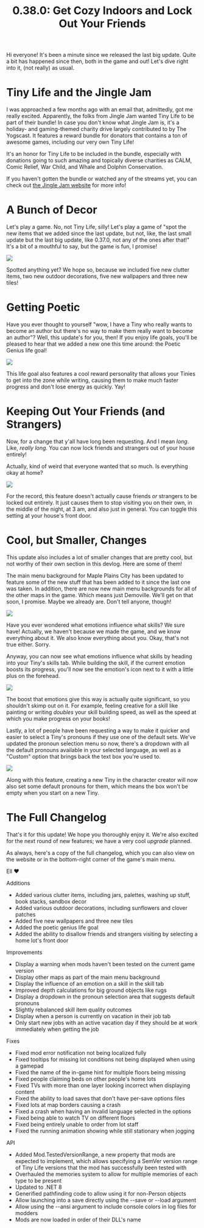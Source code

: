 ﻿---
title: "0.38.0: Get Cozy Indoors and Lock Out Your Friends"
itch: "https://ellpeck.itch.io/tiny-life/devlog/646318/0380-get-cozy-indoors-and-lock-out-your-friends"
steam: "https://store.steampowered.com/news/app/1651490/view/3883855041905172042"
---

Hi everyone! It's been a minute since we released the last big update. Quite a bit has happened since then, both in the game and out! Let's dive right into it, (not really) as usual.

# Tiny Life and the Jingle Jam
I was approached a few months ago with an email that, admittedly, got me really excited. Apparently, the folks from Jingle Jam wanted Tiny Life to be part of their bundle! In case you don't know what Jingle Jam is, it's a holiday- and gaming-themed charity drive largely contributed to by The Yogscast. It features a reward bundle for donators that contains a ton of awesome games, including our very own Tiny Life!

It's an honor for Tiny Life to be included in the bundle, especially with donations going to such amazing and topically diverse charities as CALM, Comic Relief, War Child, and Whale and Dolphin Conservation.

If you haven't gotten the bundle or watched any of the streams yet, you can check out [the Jingle Jam website](https://www.jinglejam.co.uk/) for more info!

# A Bunch of Decor
Let's play a game. No, not Tiny Life, silly! Let's play a game of "spot the new items that we added since the last update, but not, like, the last small update but the last big update, like 0.37.0, not any of the ones after that!" It's a bit of a mouthful to say, but the game is fun, I promise!

![](23-12-06_12-34-28.png)

Spotted anything yet? We hope so, because we included five new clutter items, two new outdoor decorations, five new wallpapers and three new tiles!

# Getting Poetic
Have you ever thought to yourself "wow, I have a Tiny who really wants to become an author but there's no way to make them really want to become an author"? Well, this update's for you, then! If you enjoy life goals, you'll be pleased to hear that we added a new one this time around: the Poetic Genius life goal!

![](Tiny_Life_ADD6DHFOBC.png)

This life goal also features a cool reward personality that allows your Tinies to get into the zone while writing, causing them to make much faster progress and don't lose energy as quickly. Yay!

# Keeping Out Your Friends (and Strangers)
Now, for a change that y'all have long been requesting. And I mean *long*. Like, *really long*. You can now lock friends and strangers out of your house entirely!

Actually, kind of weird that everyone wanted that so much. Is everything okay at home?

![](Tiny_Life_ap3OazszB3.png)

For the record, this feature doesn't actually cause friends *or* strangers to be locked out entirely. It just causes them to stop visiting you on their own, in the middle of the night, at 3 am, and also just in general. You can toggle this setting at your house's front door.

# Cool, but Smaller, Changes
This update also includes a lot of smaller changes that are pretty cool, but not worthy of their own section in this devlog. Here are some of them!

The main menu background for Maple Plains City has been updated to feature some of the new stuff that has been added to it since the last one was taken. In addition, there are now new main menu backgrounds for all of the other maps in the game. Which means just Demoville. We'll get on that soon, I promise. Maybe we already are. Don't tell anyone, though!

![](Tiny_Life_tgh9lsYkIu.png)

Have you ever wondered what emotions influence what skills? We sure have! Actually, we haven't because we made the game, and we know everything about it. We also know everything about you. Okay, that's not true either. Sorry.

Anyway, you can now see what emotions influence what skills by heading into your Tiny's skills tab. While building the skill, if the current emotion boosts its progress, you'll now see the emotion's icon next to it with a little plus on the forehead.

![](Tiny_Life_Ui7zVpbr0d.png)

The boost that emotions give this way is actually quite significant, so you shouldn't skimp out on it. For example, feeling creative for a skill like painting or writing *doubles* your skill building speed, as well as the speed at which you make progress on your books!

Lastly, a lot of people have been requesting a way to make it quicker and easier to select a Tiny's pronouns if they use one of the default sets. We've updated the pronoun selection menu so now, there's a dropdown with all the default pronouns available in your selected language, as well as a "Custom" option that brings back the text box you're used to.

![](Tiny_Life_X5uFRj1qQQ.png)

Along with this feature, creating a new Tiny in the character creator will now also set some default pronouns for them, which means the box won't be empty when you start on a new Tiny.

# The Full Changelog
That's it for this update! We hope you thoroughly enjoy it. We're also excited for the next round of new features; we have a very cool *upgrade* planned.

As always, here's a copy of the full changelog, which you can also view on the website or in the bottom-right corner of the game's main menu.

Ell ❤️

Additions
- Added various clutter items, including jars, palettes, washing up stuff, book stacks, sandbox decor
- Added various outdoor decorations, including sunflowers and clover patches
- Added five new wallpapers and three new tiles
- Added the poetic genius life goal
- Added the ability to disallow friends and strangers visiting by selecting a home lot's front door

Improvements
- Display a warning when mods haven't been tested on the current game version
- Display other maps as part of the main menu background
- Display the influence of an emotion on a skill in the skill tab
- Improved depth calculations for big ground objects like rugs
- Display a dropdown in the pronoun selection area that suggests default pronouns
- Slightly rebalanced skill item quality outcomes
- Display when a person is currently on vacation in their job tab
- Only start new jobs with an active vacation day if they should be at work immediately when getting the job

Fixes
- Fixed mod error notification not being localized fully
- Fixed tooltips for missing lot conditions not being displayed when using a gamepad
- Fixed the name of the in-game hint for multiple floors being missing
- Fixed people claiming beds on other people's home lots
- Fixed TVs with more than one layer looking incorrect when displaying content
- Fixed the ability to load saves that don't have per-save options files
- Fixed lots at map borders causing a crash
- Fixed a crash when having an invalid language selected in the options
- Fixed being able to watch TV on different floors
- Fixed being entirely unable to order from lot staff
- Fixed the running animation showing while still stationary when jogging

API
- Added Mod.TestedVersionRange, a new property that mods are expected to implement, which allows specifying a SemVer version range of Tiny Life versions that the mod has successfully been tested with
- Overhauled the memories system to allow for multiple memories of each type to be present
- Updated to .NET 8
- Generified pathfinding code to allow using it for non-Person objects
- Allow launching into a save directly using the --save or --load argument
- Allow using the --ansi argument to include console colors in log files for modders
- Mods are now loaded in order of their DLL's name
